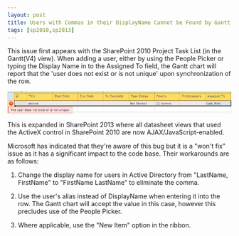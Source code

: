 ```yaml
---
layout: post
title: Users with Commas in their DisplayName Cannot be Found by Gantt Charts and Datasheet Views
tags: [sp2010,sp2013]
---
```


This issue first appears with the SharePoint 2010 Project Task List (in the Gantt(V4) view).  When adding a user, either by using the People Picker or typing the Display Name in to the Assigned To field, the Gantt chart will report that the 'user does not exist or is not unique' upon synchronization of the row.

![GanttUserCannotBeFound](/assets/images/2013/03/GanttUserCannotBeFound.png)

This is expanded in SharePoint 2013 where all datasheet views that used the ActiveX control in SharePoint 2010 are now AJAX/JavaScript-enabled.

Microsoft has indicated that they're aware of this bug but it is a "won't fix" issue as it has a significant impact to the code base.  Their workarounds are as follows:

1) Change the display name for users in Active Directory from "LastName, FirstName" to "FirstName LastName" to eliminate the comma.

2) Use the user's alias instead of DisplayName when entering it into the row.  The Gantt chart will accept the value in this case, however this precludes use of the People Picker.

3) Where applicable, use the "New Item" option in the ribbon.